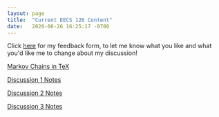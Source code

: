 ```yaml
---
layout: page
title:  "Current EECS 126 Content"
date:   2020-06-26 16:25:17 -0700
---
```

Click [here](https://tinyurl.com/yy79f8au) for my feedback form, to let me know what you like and what you'd like me to change about my discussion!

[Markov Chains in TeX](expository/markovtex.pdf)

[Discussion 1 Notes](eecs126disnotes/126fa20dis1notes.pdf)   

[Discussion 2 Notes](eecs126disnotes/126fa20dis2notes.pdf)

[Discussion 3 Notes](eecs126disnotes/126fa20dis3notes.pdf)
